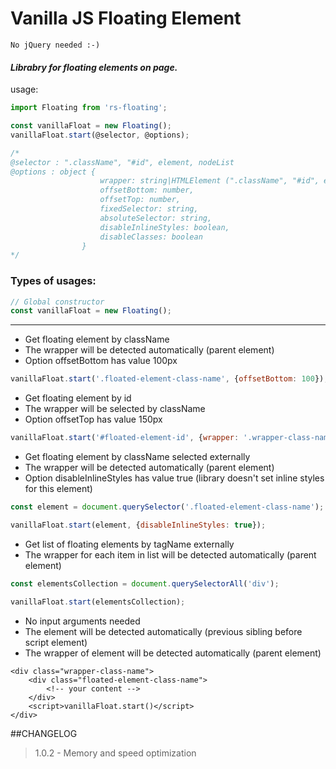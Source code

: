 # Vanilla JS Floating Element

`No jQuery needed :-)`

#### _Librabry for floating elements on page._

usage:

```javascript
import Floating from 'rs-floating';

const vanillaFloat = new Floating();
vanillaFloat.start(@selector, @options);

/*
@selector : ".className", "#id", element, nodeList
@options : object {
                    wrapper: string|HTMLElement (".className", "#id", element),
                    offsetBottom: number, 
                    offsetTop: number, 
                    fixedSelector: string, 
                    absoluteSelector: string, 
                    disableInlineStyles: boolean, 
                    disableClasses: boolean
                }
*/
```

### Types of usages:

```javascript
// Global constructor
const vanillaFloat = new Floating();
``` 
----

* Get floating element by className
* The wrapper will be detected automatically (parent element)
* Option offsetBottom has value 100px

```javascript
vanillaFloat.start('.floated-element-class-name', {offsetBottom: 100});
```

* Get floating element by id
* The wrapper will be selected by className
* Option offsetTop has value 150px

```javascript
vanillaFloat.start('#floated-element-id', {wrapper: '.wrapper-class-name', offsetTop: 150});
```

* Get floating element by className selected externally
* The wrapper will be detected automatically (parent element)
* Option disableInlineStyles has value true (library doesn't set inline styles for this element)

```javascript
const element = document.querySelector('.floated-element-class-name');

vanillaFloat.start(element, {disableInlineStyles: true});
```

* Get list of floating elements by tagName externally
* The wrapper for each item in list will be detected automatically (parent element)


```javascript
const elementsCollection = document.querySelectorAll('div');

vanillaFloat.start(elementsCollection);
```

* No input arguments needed
* The element will be detected automatically (previous sibling before script element)
* The wrapper of element will be detected automatically (parent element)


```
<div class="wrapper-class-name">
    <div class="floated-element-class-name">
        <!-- your content -->
    </div>
    <script>vanillaFloat.start()</script>
</div>
``` 


##CHANGELOG
> 1.0.2 - Memory and speed optimization
